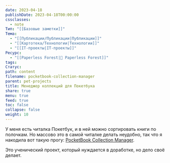 ```yaml
---
date: 2023-04-18
publishDate: 2023-04-18T00:00:00
cssclasses:
  - note
Тип: "[[Базовые заметки]]"
Тема:
  - "[[Публикации/Публикации|Публикации]]"
  - "[[Картотека/Технологии|Технологии]]"
  - "[[IT-проекты|IT-проекты]]"
Ресурс:
  - "[[Paperless Forest|🌱 Paperless Forest]]"
tags: 
Статус: 
path: content
filename: pocketbook-collection-manager
parent: pet-projects
title: Менеджер коллекций для Покетбука
share: true
menu: true
feed: true
toc: false
collapse: false
weight: 10
---
```


У меня есть читалка Покетбук, и в ней можно сортировать книги по полочкам. Но массово это в самой читалке делать неудобно, так что я накодила вот такую прогу: [PocketBook Collection Manager](https://github.com/anareaty/PocketBook_Collection_Manager).

Это ученический проект, который нуждается в доработке, но дело своё делает.